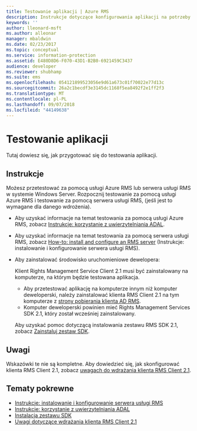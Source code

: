 ```yaml
---
title: Testowanie aplikacji | Azure RMS
description: Instrukcje dotyczące konfigurowania aplikacji na potrzeby testów.
keywords: ''
author: lleonard-msft
ms.author: alleonar
manager: mbaldwin
ms.date: 02/23/2017
ms.topic: conceptual
ms.service: information-protection
ms.assetid: E480D8D6-F070-43D1-B2B0-6921459C3437
audience: developer
ms.reviewer: shubhamp
ms.suite: ems
ms.openlocfilehash: 054121899523056e9d61a673c01f70022e77d13c
ms.sourcegitcommit: 26a2c1becdf3e3145dc1168f5ea8492f2e1ff2f3
ms.translationtype: MT
ms.contentlocale: pl-PL
ms.lasthandoff: 09/07/2018
ms.locfileid: "44149638"
---
```

# <a name="testing-your-application"></a>Testowanie aplikacji

Tutaj dowiesz się, jak przygotować się do testowania aplikacji.

## <a name="instructions"></a>Instrukcje

Możesz przetestować za pomocą usługi Azure RMS lub serwera usługi RMS w systemie Windows Server.  Rozpocznij testowanie za pomocą usługi Azure RMS i testowanie za pomocą serwera usługi RMS, (jeśli jest to wymagane dla danego wdrożenia).

- Aby uzyskać informacje na temat testowania za pomocą usługi Azure RMS, zobacz [Instrukcje: korzystanie z uwierzytelniania ADAL](how-to-use-adal-authentication.md).
- Aby uzyskać informacje na temat testowania za pomocą serwera usługi RMS, zobacz [How-to: install and configure an RMS server](how-to-install-and-configure-an-rms-server.md) (Instrukcje: instalowanie i konfigurowanie serwera usługi RMS).
- Aby zainstalować środowisko uruchomieniowe dewelopera:

   Klient Rights Management Service Client 2.1 musi być zainstalowany na komputerze, na którym będzie testowana aplikacja.
   - Aby przetestować aplikację na komputerze innym niż komputer deweloperski, należy zainstalować klienta RMS Client 2.1 na tym komputerze z [strony pobierania klienta AD RMS](http://www.microsoft.com/en-us/download/details.aspx?id=38396).
   - Komputer deweloperski powinien mieć Rights Management Services SDK 2.1, który został wcześniej zainstalowany.

   Aby uzyskać pomoc dotyczącą instalowania zestawu RMS SDK 2.1, zobacz [Zainstaluj zestaw SDK](install-the-rms-sdk.md).

## <a name="remarks"></a>Uwagi

Wskazówki te nie są kompletne. Aby dowiedzieć się, jak skonfigurować klienta RMS Client 2.1, zobacz [uwagach do wdrażania klienta RMS Client 2.1](https://technet.microsoft.com/library/jj159267(WS.10).aspx).

## <a name="related-topics"></a>Tematy pokrewne

* [Instrukcje: instalowanie i konfigurowanie serwera usługi RMS](how-to-install-and-configure-an-rms-server.md)
* [Instrukcje: korzystanie z uwierzytelniania ADAL](how-to-use-adal-authentication.md)
* [Instalacja zestawu SDK](install-the-rms-sdk.md)
* [Uwagi dotyczące wdrażania klienta RMS Client 2.1](https://technet.microsoft.com/library/jj159267(WS.10).aspx)

